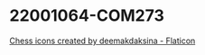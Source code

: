 # 22001064-COM273
 
<a href="https://www.flaticon.com/free-icons/chess" title="chess icons">Chess icons created by deemakdaksina - Flaticon</a>
